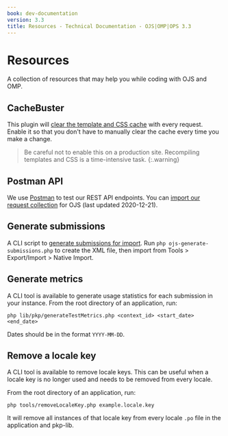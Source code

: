 ```yaml
---
book: dev-documentation
version: 3.3
title: Resources - Technical Documentation - OJS|OMP|OPS 3.3
---
```


# Resources

A collection of resources that may help you while coding with OJS and OMP.

## CacheBuster

This plugin will [clear the template and CSS cache](https://github.com/NateWr/cacheBuster) with every request. Enable it so that you don't have to manually clear the cache every time you make a change.

> Be careful not to enable this on a production site. Recompiling templates and CSS is a time-intensive task.
{:.warning}

## Postman API

We use [Postman](https://www.getpostman.com/) to test our REST API endpoints. You can [import our request collection](/dev/api/OJS-api-postman-collection.json) for OJS (last updated 2020-12-21).

## Generate submissions

A CLI script to [generate submissions for import](https://gist.github.com/NateWr/c6acac198d319cc317c0862c11df4a2e). Run `php ojs-generate-submissions.php` to create the XML file, then import from Tools > Export/Import > Native Import.

## Generate metrics

A CLI tool is available to generate usage statistics for each submission in your instance. From the root directory of an application, run:

```
php lib/pkp/generateTestMetrics.php <context_id> <start_date> <end_date>
```

Dates should be in the format `YYYY-MM-DD`.

## Remove a locale key

A CLI tool is available to remove locale keys. This can be useful when a locale key is no longer used and needs to be removed from every locale.

From the root directory of an application, run:

```
php tools/removeLocaleKey.php example.locale.key
```

It will remove all instances of that locale key from every locale `.po` file in the application and pkp-lib.

